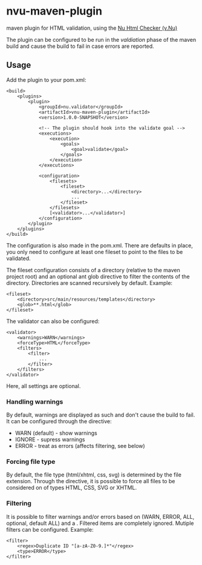 # nvu-maven-plugin

maven plugin for HTML validation, using the [Nu Html Checker (v.Nu)](https://validator.github.io/)

The plugin can be configured to be run in the *valdiation* phase of the maven
build and cause the build to fail in case errors are reported.

## Usage

Add the plugin to your pom.xml:

    <build>
        <plugins>
            <plugin>
                <groupId>nu.validator</groupId>
                <artifactId>vnu-maven-plugin</artifactId>
                <version>1.0.0-SNAPSHOT</version>

                <!-- The plugin should hook into the validate goal -->
                <executions>
                    <execution>
                        <goals>
                            <goal>validate</goal>
                        </goals>
                    </execution>
                </executions>

                <configuration>
                    <filesets>
                        <fileset>
                            <directory>...</directory>
                            ...
                        </fileset>
                    </filesets>
                    [<validator>...</validator>]
                </configuration>
            </plugin>
        </plugins>
    </build>

The configuration is also made in the pom.xml. There are defaults in place,
you only need to configure at least one fileset to point to the files to be
validated.

The fileset configuration consists of a directory (relative to the maven
project root) and an optional ant glob directive to filter the contents of
the directory. Directories are scanned recursively by default. Example:

    <fileset>
        <directory>src/main/resources/templates</directory>
        <glob>**.html</glob>
    </fileset>

The validator can also be configured:

    <validator>
        <warnings>WARN</warnings>
        <forceType>HTML</forceType>
        <filters>
            <filter>
                ...
            </filter>
        </filters>
    </validator>

Here, all settings are optional.

### Handling warnings

By default, warnings are displayed as such and don't cause the build to
fail. It can be configured through the <warnings> directive:

- WARN (default) - show warnings
- IGNORE - supress warnings
- ERROR - treat as errors (affects filtering, see below)

### Forcing file type

By default, the file type (html/xhtml, css, svg) is determined by the
file extension. Through the <forceType> directive, it is possible to
force all files to be considered on of types HTML, CSS, SVG or XHTML.

### Filtering

It is possible to filter warnings and/or errors based on <type> (WARN,
ERROR, ALL, optional, default ALL) and a <regex>. Filtered items
are completely ignored. Mutiple filters can be configured. Example:

    <filter>
        <regex>Duplicate ID "[a-zA-Z0-9.]*"</regex>
        <type>ERROR</type>
    </filter>

